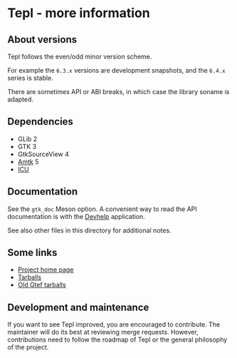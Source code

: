 Tepl - more information
=======================

About versions
--------------

Tepl follows the even/odd minor version scheme.

For example the `6.3.x` versions are development snapshots, and the `6.4.x`
series is stable.

There are sometimes API or ABI breaks, in which case the library soname is
adapted.

Dependencies
------------

- GLib 2
- GTK 3
- GtkSourceView 4
- [Amtk](https://gitlab.gnome.org/World/amtk) 5
- [ICU](http://site.icu-project.org/)

Documentation
-------------

See the `gtk_doc` Meson option. A convenient way to read the API documentation
is with the [Devhelp](https://wiki.gnome.org/Apps/Devhelp) application.

See also other files in this directory for additional notes.

Some links
----------

- [Project home page](https://gitlab.gnome.org/swilmet/tepl)
- [Tarballs](https://download.gnome.org/sources/tepl/)
- [Old Gtef tarballs](https://download.gnome.org/sources/gtef/)

Development and maintenance
---------------------------

If you want to see Tepl improved, you are encouraged to contribute. The
maintainer will do its best at reviewing merge requests. However, contributions
need to follow the roadmap of Tepl or the general philosophy of the project.
